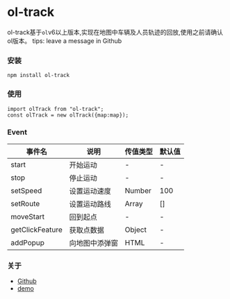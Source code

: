 # ol-track

ol-track基于`ol`v6以上版本,实现在地图中车辆及人员轨迹的回放,使用之前请确认ol版本。
tips: leave a message in Github
### 安装
```
npm install ol-track
```
### 使用
```
import olTrack from "ol-track";
const olTrack = new olTrack({map:map});
```
### Event
|事件名|说明|传值类型|默认值|
|---|---|---|---|
|start|开始运动|-|-|
|stop|停止运动|-|-|
|setSpeed|设置运动速度|Number|100|
|setRoute|设置运动路线|Array|[]|
|moveStart|回到起点|-|-|
|getClickFeature|获取点数据|Object|-|
|addPopup|向地图中添弹窗|HTML|-|
### 关于
- [Github](https://github.com/nuxwe)
- [demo](https://nuxwe.github.io/ol-track-demo/)

